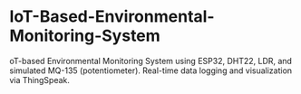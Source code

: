 # IoT-Based-Environmental-Monitoring-System
oT-based Environmental Monitoring System using ESP32, DHT22, LDR, and simulated MQ-135 (potentiometer). Real-time data logging and visualization via ThingSpeak.
